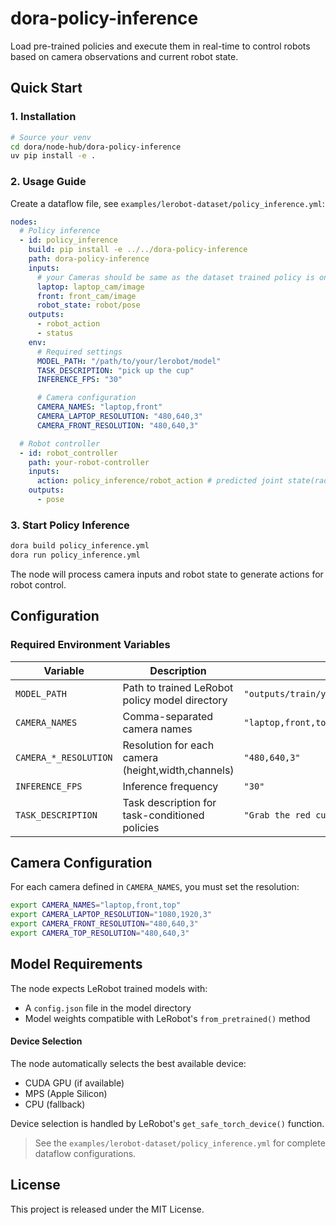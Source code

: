 # dora-policy-inference

Load pre-trained policies and execute them in real-time to control robots based on camera observations and current robot state.

## Quick Start

### 1. Installation

```bash
# Source your venv
cd dora/node-hub/dora-policy-inference
uv pip install -e .
```

### 2. Usage Guide

Create a dataflow file, see `examples/lerobot-dataset/policy_inference.yml`:

```yaml
nodes:
  # Policy inference
  - id: policy_inference
    build: pip install -e ../../dora-policy-inference
    path: dora-policy-inference
    inputs:
      # your Cameras should be same as the dataset trained policy is on.
      laptop: laptop_cam/image
      front: front_cam/image
      robot_state: robot/pose
    outputs:
      - robot_action
      - status
    env:
      # Required settings
      MODEL_PATH: "/path/to/your/lerobot/model"
      TASK_DESCRIPTION: "pick up the cup"
      INFERENCE_FPS: "30"

      # Camera configuration
      CAMERA_NAMES: "laptop,front"
      CAMERA_LAPTOP_RESOLUTION: "480,640,3"
      CAMERA_FRONT_RESOLUTION: "480,640,3"

  # Robot controller
  - id: robot_controller
    path: your-robot-controller
    inputs:
      action: policy_inference/robot_action # predicted joint state(rad)
    outputs:
      - pose
```

### 3. Start Policy Inference

```bash
dora build policy_inference.yml
dora run policy_inference.yml
```

The node will process camera inputs and robot state to generate actions for robot control.

## Configuration

### Required Environment Variables

| Variable              | Description                                        | Example                                                         |
| --------------------- | -------------------------------------------------- | --------------------------------------------------------------- |
| `MODEL_PATH`          | Path to trained LeRobot policy model directory     | `"outputs/train/your_policy/checkpoints/last/pretrained_model"` |
| `CAMERA_NAMES`        | Comma-separated camera names                       | `"laptop,front,top"`                                            |
| `CAMERA_*_RESOLUTION` | Resolution for each camera (height,width,channels) | `"480,640,3"`                                                   |
| `INFERENCE_FPS`       | Inference frequency                                | `"30"`                                                          |
| `TASK_DESCRIPTION`    | Task description for task-conditioned policies     | `"Grab the red cube and and drop in the box."`                  |

## Camera Configuration

For each camera defined in `CAMERA_NAMES`, you must set the resolution:

```bash
export CAMERA_NAMES="laptop,front,top"
export CAMERA_LAPTOP_RESOLUTION="1080,1920,3"
export CAMERA_FRONT_RESOLUTION="480,640,3"
export CAMERA_TOP_RESOLUTION="480,640,3"
```

## Model Requirements

The node expects LeRobot trained models with:

- A `config.json` file in the model directory
- Model weights compatible with LeRobot's `from_pretrained()` method

#### Device Selection

The node automatically selects the best available device:

- CUDA GPU (if available)
- MPS (Apple Silicon)
- CPU (fallback)

Device selection is handled by LeRobot's `get_safe_torch_device()` function.

> See the `examples/lerobot-dataset/policy_inference.yml` for complete dataflow configurations.

## License

This project is released under the MIT License.
